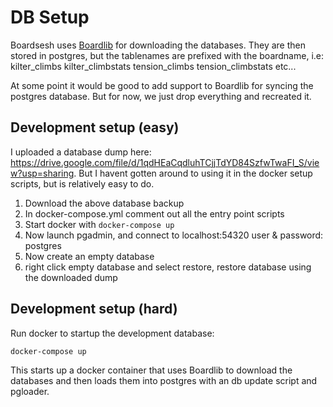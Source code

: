 # DB Setup

Boardsesh uses [Boardlib](https://github.com/lemeryfertitta/BoardLib) for downloading the databases.
They are then stored in postgres, but the tablenames are prefixed with the boardname, i.e:
kilter_climbs
kilter_climbstats
tension_climbs
tension_climbstats
etc...

At some point it would be good to add support to Boardlib for syncing the postgres database.
But for now, we just drop everything and recreated it.

## Development setup (easy)
I uploaded a database dump here: https://drive.google.com/file/d/1qdHEaCqdluhTCjjTdYD84SzfwTwaFI_S/view?usp=sharing.
But I havent gotten around to using it in the docker setup scripts, but is relatively easy to do.
1. Download the above database backup
2. In docker-compose.yml comment out all the entry point scripts
3. Start docker with `docker-compose up`
4. Now launch pgadmin, and connect to localhost:54320 user & password: postgres
5. Now create an empty database
6. right click empty database and select restore, restore database using the downloaded dump

## Development setup (hard)

Run docker to startup the development database:

```
docker-compose up
```

This starts up a docker container that uses Boardlib to download the databases and then loads them into postgres with an db update script and pgloader.
